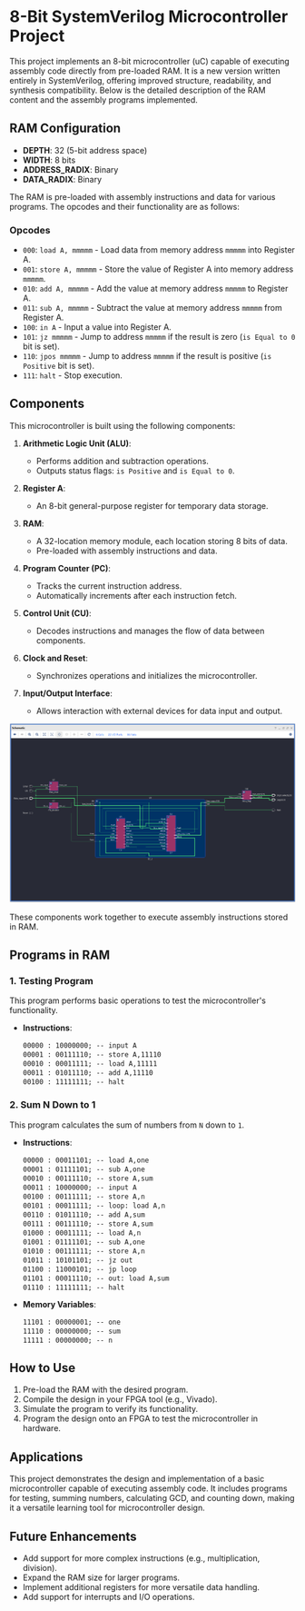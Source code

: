 # 8-Bit SystemVerilog Microcontroller Project

This project implements an 8-bit microcontroller (uC) capable of executing assembly code directly from pre-loaded RAM. It is a new version written entirely in SystemVerilog, offering improved structure, readability, and synthesis compatibility. Below is the detailed description of the RAM content and the assembly programs implemented.

## RAM Configuration

- **DEPTH**: 32 (5-bit address space)
- **WIDTH**: 8 bits
- **ADDRESS_RADIX**: Binary
- **DATA_RADIX**: Binary

The RAM is pre-loaded with assembly instructions and data for various programs. The opcodes and their functionality are as follows:

### Opcodes
- `000`: `load A, mmmmm` - Load data from memory address `mmmmm` into Register A.
- `001`: `store A, mmmmm` - Store the value of Register A into memory address `mmmmm`.
- `010`: `add A, mmmmm` - Add the value at memory address `mmmmm` to Register A.
- `011`: `sub A, mmmmm` - Subtract the value at memory address `mmmmm` from Register A.
- `100`: `in A` - Input a value into Register A.
- `101`: `jz mmmmm` - Jump to address `mmmmm` if the result is zero (`is Equal to 0` bit is set).
- `110`: `jpos mmmmm` - Jump to address `mmmmm` if the result is positive (`is Positive` bit is set).
- `111`: `halt` - Stop execution.

## Components

This microcontroller is built using the following components:

1. **Arithmetic Logic Unit (ALU)**:
   - Performs addition and subtraction operations.
   - Outputs status flags: `is Positive` and `is Equal to 0`.

2. **Register A**:
   - An 8-bit general-purpose register for temporary data storage.

3. **RAM**:
   - A 32-location memory module, each location storing 8 bits of data.
   - Pre-loaded with assembly instructions and data.

4. **Program Counter (PC)**:
   - Tracks the current instruction address.
   - Automatically increments after each instruction fetch.

5. **Control Unit (CU)**:
   - Decodes instructions and manages the flow of data between components.

6. **Clock and Reset**:
   - Synchronizes operations and initializes the microcontroller.

7. **Input/Output Interface**:
   - Allows interaction with external devices for data input and output.

![IC_2 Diagram](Imgs/Schematic.png)

These components work together to execute assembly instructions stored in RAM.

## Programs in RAM

### 1. **Testing Program**
This program performs basic operations to test the microcontroller's functionality.

- **Instructions**:
  ```
  00000 : 10000000; -- input A
  00001 : 00111110; -- store A,11110
  00010 : 00011111; -- load A,11111
  00011 : 01011110; -- add A,11110
  00100 : 11111111; -- halt
  ```

### 2. **Sum N Down to 1**
This program calculates the sum of numbers from `N` down to `1`.

- **Instructions**:
  ```
  00000 : 00011101; -- load A,one
  00001 : 01111101; -- sub A,one
  00010 : 00111110; -- store A,sum
  00011 : 10000000; -- input A
  00100 : 00111111; -- store A,n
  00101 : 00011111; -- loop: load A,n
  00110 : 01011110; -- add A,sum
  00111 : 00111110; -- store A,sum
  01000 : 00011111; -- load A,n
  01001 : 01111101; -- sub A,one
  01010 : 00111111; -- store A,n
  01011 : 10101101; -- jz out
  01100 : 11000101; -- jp loop
  01101 : 00011110; -- out: load A,sum
  01110 : 11111111; -- halt
  ```

- **Memory Variables**:
  ```
  11101 : 00000001; -- one
  11110 : 00000000; -- sum
  11111 : 00000000; -- n
  ```

## How to Use

1. Pre-load the RAM with the desired program.
2. Compile the design in your FPGA tool (e.g., Vivado).
3. Simulate the program to verify its functionality.
4. Program the design onto an FPGA to test the microcontroller in hardware.

## Applications

This project demonstrates the design and implementation of a basic microcontroller capable of executing assembly code. It includes programs for testing, summing numbers, calculating GCD, and counting down, making it a versatile learning tool for microcontroller design.

## Future Enhancements

- Add support for more complex instructions (e.g., multiplication, division).
- Expand the RAM size for larger programs.
- Implement additional registers for more versatile data handling.
- Add support for interrupts and I/O operations.